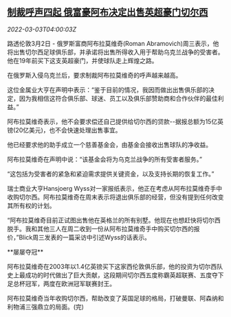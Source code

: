<!--1646280063000-->
[制裁呼声四起 俄富豪阿布决定出售英超豪门切尔西](https://cn.reuters.com/article/russian-abramovich-chelsea-sale-0302-wed-idCNKBS2L00AT)
------

<div><i>2022-03-03T04:00:03Z</i></div><p>路透伦敦3月2日 - 俄罗斯富商阿布拉莫维奇(Roman Abramovich)周三表示，他将出售切尔西足球俱乐部，并承诺将出售所得收入用于帮助乌克兰战争的受害者。他在19年前买下这支英超豪门，并使球队走上辉煌之路。</p><p>在俄罗斯入侵乌克兰后，要求制裁阿布拉莫维奇的呼声越来越高。</p><p>这位金属业大亨在声明中表示：“鉴于目前的情况，我因而做出出售俱乐部的决定，因为我相信这符合俱乐部、球迷、员工以及俱乐部赞助商和合作伙伴的最佳利益。”</p><p>阿布拉莫维奇表示，他不会要求偿还自己提供给切尔西的贷款--据报总额为15亿英镑(20亿美元)，也不会快速处理出售事宜。</p><p>他已经要求他的助手成立一个慈善基金会，由基金会接收出售球队的净收益。</p><p>阿布拉莫维奇在声明中说：“该基金会将为乌克兰战争的所有受害者服务。”</p><p>“这包括为受害者的紧急和紧迫需求提供关键资金，以及支持长期的恢复工作。”</p><p>瑞士商业大亨Hansjoerg Wyss对一家报纸表示，他正在考虑从阿布拉莫维奇手中收购切尔西。阿布拉莫维奇在周末表示将退出俱乐部的经营，但没有提到任何改变其所有权的计划。</p><p>“阿布拉莫维奇目前正试图出售他在英格兰的所有别墅。他现在也想赶快将切尔西脱手。我和其他三人在周二收到一份从阿布拉莫维奇手中购买切尔西的报价，”Blick周三发表的一篇采访中引述Wyss的话表示。</p><p>**屡屡夺冠**</p><p>阿布拉莫维奇在2003年以1.4亿英镑买下这家西伦敦俱乐部，他的投资为切尔西队史上最成功的时代做出了巨大贡献，这段期间切尔西五度称霸英超联赛、五度夺下足总杯冠军，两度在欧洲冠军联赛封王。</p><p>阿布拉莫维奇当年收购切尔西，帮助改变了英国足球的格局，打破曼联、阿森纳和利物浦三强鼎立的局面。(完)</p>
